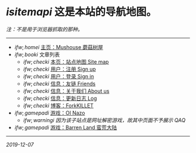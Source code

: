 # $i sitemap i$ 这是本站的导航地图。
_注：不是用于浏览器抓取的那种。_  

---

- $i fw;home i$ [主页：Mushouse 蘑菇树屋](http://icelava.top/)
- $i fw;book i$ 文章列表
  - $i fw;check i$ [本页：站点地图 Site map](#)
  - $i fw;check i$ [用户：注册 Sign up](http://icelava.top/sign_up)
  - $i fw;check i$ [用户：登录 Sign in](http://icelava.top/sign_in)
  - $i fw;check i$ [信息：友链 Friends](http://icelava.top/friends)
  - $i fw;check i$ [信息：关于我们 About us](http://icelava.top/about_us)
  - $i fw;check i$ [信息：更新日志 Log](http://icelava.top/log)
  - $i fw;check i$ [博客：ForkKILLET](http://icelava.top/blog_forkkillet/)
- $i fw;gamepad i$ [游戏：OI Nazo](http://icelava.top/OI-Nazo/index.html)
  - $i fw;warning i$ _因为该子站点是网址解密游戏，故其中页面不予展示 QAQ_
- $i fw;gamepad i$ [游戏：Barren Land 蛮荒大陆](http://icelava.top/BarrenLand/)

---

_2019-12-07_